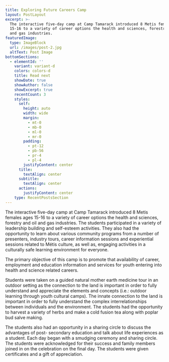```yaml
---
title: Exploring Future Careers Camp
layout: PostLayout
excerpt: >-
  The interactive five-day camp at Camp Tamarack introduced 8 Metis females ages
  15-16 to a variety of career options the health and sciences, forestry and oil
  and gas industries.
featuredImage:
  type: ImageBlock
  url: /images/post-2.jpg
  altText: Post Image
bottomSections:
  - elementId: ''
    variant: variant-d
    colors: colors-d
    title: Read next
    showDate: true
    showAuthor: false
    showExcerpt: true
    recentCount: 3
    styles:
      self:
        height: auto
        width: wide
        margin:
          - mt-0
          - mb-0
          - ml-0
          - mr-0
        padding:
          - pt-12
          - pb-56
          - pr-4
          - pl-4
        justifyContent: center
      title:
        textAlign: center
      subtitle:
        textAlign: center
      actions:
        justifyContent: center
    type: RecentPostsSection
---
```

The interactive five-day camp at Camp Tamarack introduced 8 Metis females ages 15-16 to a variety of career options the health and sciences, forestry and oil and gas industries. The students participated in a variety of leadership building and self-esteem activities. They also had the opportunity to learn about various community programs from a number of presenters, industry tours, career information sessions and experiential sessions related to Métis culture, as well as, engaging activities in a culturally safe learning environment for everyone.

The primary objective of this camp is to promote that availability of career, employment and education information and services for youth entering into health and science related careers.

Students were taken on a guided natural mother earth medicine tour in an outdoor setting as the connection to the land is important in order to fully understand and appreciate the elements and concepts (i.e.: outdoor learning through youth cultural camps). The innate connection to the land is important in order to fully understand the complex interrelationships between individuals and the environment. The students had the opportunity to harvest a variety of herbs and make a cold fusion tea along with poplar bud salve making.

The students also had an opportunity in a sharing circle to discuss the advantages of post- secondary education and talk about life experiences as a student. Each day began with a smudging ceremony and sharing circle. The students were acknowledged for their success and family members joined in on the celebration on the final day. The students were given certificates and a gift of appreciation.